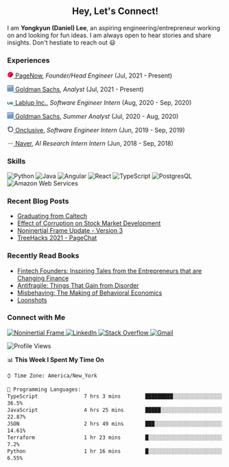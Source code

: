 <h2 align="center">Hey, Let's Connect!</h2>

I am **Yongkyun (Daniel) Lee**, an aspiring engineering/entrepreneur working on and looking for fun ideas. I am always open to hear stories and share insights. Don't hestiate to reach out 😃

### Experiences

<p>
    <a href="https://pagenow.io" target="_blank">
        <img alt="Pagenow" src="./assets/PageNow.png" width="15" />
    </a>
    <a href="https://pagenow.io" target="_blank">PageNow</a>, 
    <i>Founder/Head Engineer</i> (Jul, 2021 - Present)
</p>

<p>
    <a href="https://www.goldmansachs.com" target="_blank">
        <img alt="Goldman Sachs" src="./assets/GoldmanSachs.png" width="15"/>
    </a>
    <a href="https://www.goldmansachs.com" target="_blank">Goldman Sachs</a>, <i>Analyst</i> (Jul, 2021 - Present)
</p>

<p>
    <a href="https://lablup.com/" target="_blank">
        <img alt="Lablup" src="./assets/Lablup.png" width="15" />
    </a>
    <a href="https://lablup.com/" target="_blank">Lablup Inc.</a>, <i>Software Engineer Intern</i> (Aug, 2020 - Sep, 2020)
</p>

<p>
    <a href="https://www.goldmansachs.com" target="_blank">
        <img alt="Goldman Sachs" src="./assets/GoldmanSachs.png" width="15"/>
    </a>
    <a href="https://www.goldmansachs.com" target="_blank">Goldman Sachs</a>, <i>Summer Analyst</i> (Jul, 2020 - Aug, 2020)
</p>

<p>
    <a href="https://onclusive.com" target="_blank">
        <img alt="Onclusive" src="./assets/Onclusive.png" width="15"/>
    </a>
    <a href="https://onclusive.com" target="_blank">Onclusive</a>, <i>Software Engineer Intern</i> (Jun, 2019 - Sep, 2019)
</p>

<p>
    <a href="https://www.navercorp.com/" target="_blank">
        <img alt="Naver" src="./assets/Naver.png" width="15"/>
    </a>
    <a href="https://www.navercorp.com/" target="_blank">Naver</a>, <i>AI Research Intern Intern</i> (Jun, 2018 - Sep, 2018)
</p>

### Skills

<img alt="Python" src="https://img.shields.io/badge/-Python-2b6ea3?style=flat-square&logo=Python&logoColor=white" />
<img alt="Java" src="https://img.shields.io/badge/Java-ED8B00?style=flat-square&logo=java&logoColor=white" />
<img alt="Angular" src="https://img.shields.io/badge/Angular-A6120D?style=flat-square&logo=angular&logoColor=white" />
<img alt="React" src="https://img.shields.io/badge/React-20232A?style=flat-square&logo=react&logoColor=61DAFB" />
<img alt="TypeScript" src="https://img.shields.io/badge/-TypeScript-007ACC?style=flat-square&logo=typescript&logoColor=white" />
<img alt="PostgresQL" src="https://img.shields.io/badge/PostgreSQL-316192?style=flat-square&logo=postgresql&logoColor=white" />
<img alt="Amazon Web Services" src="https://img.shields.io/badge/-AWS-232F3E?style=flat-square&logo=amazon-aws&logoColor=white" />

### Recent Blog Posts

* [Graduating from Caltech](https://noninertialframe.com/blog/Graduating%20from%20Caltech)
* [Effect of Corruption on Stock Market Development](https://noninertialframe.com/blog/Effect%20of%20Corruption%20on%20Stock%20Market%20Development)
* [Noninertial Frame Update - Version 3](https://noninertialframe.com/blog/Noninertial%20Frame%20Update%20-%20Version%203)
* [TreeHacks 2021 - PageChat](https://noninertialframe.com/blog/TreeHacks%202021%20-%20PageChat)

### Recently Read Books

* [Fintech Founders: Inspiring Tales from the Entrepreneurs that are Changing Finance](https://www.goodreads.com/book/show/49505988-fintech-founders)
* [Antifragile: Things That Gain from Disorder](https://www.goodreads.com/book/show/13530973-antifragile)
* [Misbehaving: The Making of Behavioral Economics](https://www.goodreads.com/book/show/26530355-misbehaving)
* [Loonshots](https://www.goodreads.com/book/show/39863447-loonshots)

### Connect with Me

<a href="https://wwww.noninertialframe.com" target="_blank">
    <img alt="Noninertial Frame" src="https://img.shields.io/badge/-Noninertial Frame-65737e?style=flat-square&logoColor=">
</a>
<a href="https://www.linkedin.com/in/yongkyunlee/" target="_blank">
    <img alt="LinkedIn" src="https://img.shields.io/badge/LinkedIn-0077B5?style=flat-square&logo=linkedin&logoColor=white" />
</a>
<a href="https://stackoverflow.com/users/14090412/noninertialframe" target="_blank">
    <img alt="Stack Overflow" src="https://img.shields.io/badge/Stack_Overflow-FE7A16?style=flat-square&logo=stack-overflow&logoColor=white" />
</a>
<a href="mailto:yonkyun.daniel.lee@gmail.com">
    <img alt="Gmail" src="https://img.shields.io/badge/Gmail-D14836?style=flat-square&logo=gmail&logoColor=white" />
</a>

<!--START_SECTION:waka-->
![Profile Views](http://img.shields.io/badge/Profile%20Views-16-blue)

📊 **This Week I Spent My Time On** 

```text
⌚︎ Time Zone: America/New_York

💬 Programming Languages: 
TypeScript               7 hrs 3 mins        █████████░░░░░░░░░░░░░░░░   36.5% 
JavaScript               4 hrs 25 mins       █████░░░░░░░░░░░░░░░░░░░░   22.87% 
JSON                     2 hrs 49 mins       ███░░░░░░░░░░░░░░░░░░░░░░   14.61% 
Terraform                1 hr 23 mins        █░░░░░░░░░░░░░░░░░░░░░░░░   7.2% 
Python                   1 hr 16 mins        █░░░░░░░░░░░░░░░░░░░░░░░░   6.55%

```


<!--END_SECTION:waka-->

